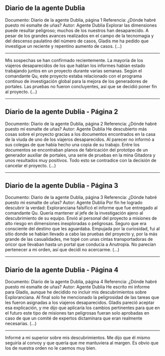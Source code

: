 ## Diario de la agente Dublia
Documento: Diario de la agente Dublia, página 1
Referencia: ¿Dónde habré puesto mi esmalte de uñas?
Autor: Agente Dublia
Explorar las dimensiones puede resultar peligroso; muchos de los nuestros han desaparecido. A pesar de los grandes avances realizados en el campo de la tecnomagia y del descenso paulatino del número de casos, Gladis me ha pedido que investigue un reciente y repentino aumento de casos. (...)
***
Mis sospechas se han confirmado recientemente. La mayoría de los viajeros desaparecidos de los que hablan los informes habían estado trabajando juntos en un proyecto durante varias semanas. Según el comandante Qu, este proyecto estaba relacionado con el programa continuo de investigación global para la mejora de los generadores de portales. Las pruebas no fueron concluyentes, así que se decidió poner fin al proyecto. (...)
***

## Diario de la agente Dublia - Página 2
Documento: Diario de la agente Dublia, página 2
Referencia: ¿Dónde habré puesto mi esmalte de uñas?
Autor: Agente Dublia
He descubierto más cosas sobre el proyecto gracias a los documentos encontrados en la casa de la viuda de uno de los viajeros desaparecidos. Al parecer no informó a sus colegas de que había hecho una copia de su trabajo. Entre los documentos se encontraban planos de fabricación del prototipo de un generador auxiliar de portales, una serie de pruebas en la mina Gitadora y unos resultados muy positivos. Todo esto se contradice con la decisión de cancelar el proyecto. (...)
***

## Diario de la agente Dublia - Página 3
Documento: Diario de la agente Dublia, página 3
Referencia: ¿Dónde habré puesto mi esmalte de uñas?
Autor: Agente Dublia
Por fin he logrado descubrir la verdad: Exploranciana falsificó el informe que fue entregado al comandante Qu. Quería mantener al jefe de la investigación ajeno al descubrimiento de su equipo. Envió al personal del proyecto a misiones de alto riesgo en dimensiones inexploradas o peligrosas. Seguro que era consciente del destino que les aguardaba. Empujada por la curiosidad, fui al sitio donde se habían llevado a cabo las pruebas del proyecto y, por la más grande de las casualidades, me topé con unas cintas transportadoras de oricor que llevaban hasta un portal que conducía a Anutropía. No parecían pertenecer a mi orden, así que decidí no acercarme. (...)
***

## Diario de la agente Dublia - Página 4
Documento: Diario de la agente Dublia, página 4
Referencia: ¿Dónde habré puesto mi esmalte de uñas?
Autor: Agente Dublia
He escrito mi informe para Gladis, aunque he decidido no incluir mis descubrimientos sobre Exploranciana. Al final solo he mencionado la peligrosidad de las tareas que les fueron asignadas a los viajeros desaparecidos. Gladis pareció aceptar esa explicación, y me dijo que aplicaría los cambios pertinentes para que en el futuro este tipo de misiones tan peligrosas fueran solo aprobadas en caso de que un comité de expertos dictaminara que eran realmente necesarias. (...)
***
Informé a mi superior sobre mis descubrimientos. Me dijo que él mismo seguiría al convoy y que quería que me mantuviera al margen. Es obvio que los de nuestra orden no le caemos muy bien.
